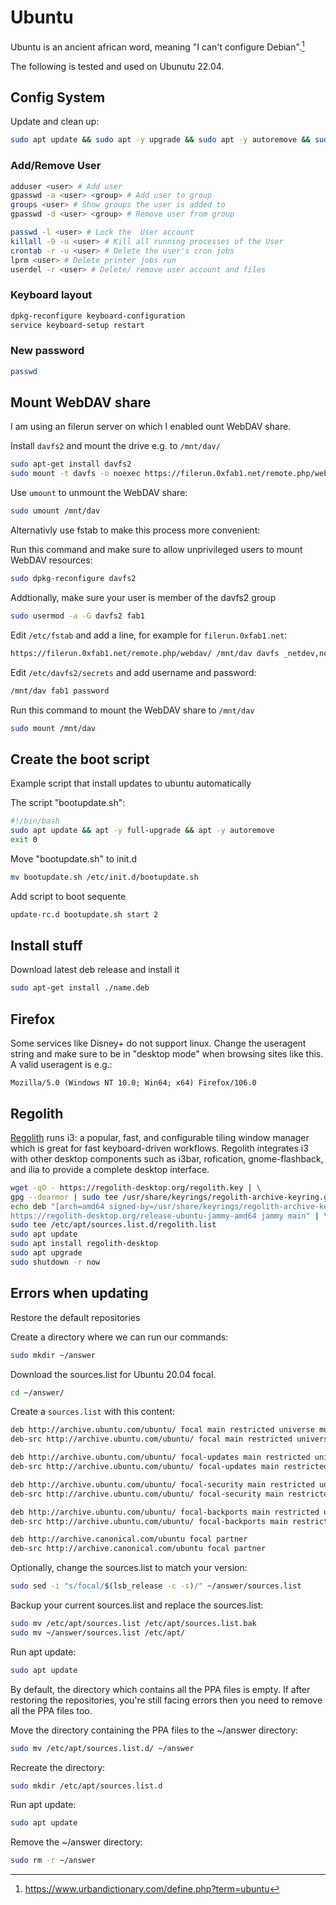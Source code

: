 # Ubuntu

Ubuntu is an ancient african word, meaning "I can't configure Debian".[^1]

The following is tested and used on Ubunutu 22.04.

## Config System

Update and clean up:

``` sh
sudo apt update && sudo apt -y upgrade && sudo apt -y autoremove && sudo apt -y autoclean
```

### Add/Remove User

``` sh
adduser <user> # Add user
gpasswd -a <user> <group> # Add user to group
groups <user> # Show groups the user is added to
gpasswd -d <user> <group> # Remove user from group

passwd -l <user> # Lock the  User account
killall -9 -u <user> # Kill all running processes of the User
crontab -r -u <user> # Delete the user's cron jobs
lprm <user> # Delete printer jobs run
userdel -r <user> # Delete/ remove user account and files
```

### Keyboard layout

``` sh
dpkg-reconfigure keyboard-configuration
service keyboard-setup restart
```

### New password

``` sh
passwd
```

## Mount WebDAV share

I am using an filerun server on which I enabled ount WebDAV share.

Install `davfs2` and mount the drive e.g. to `/mnt/dav/`

``` sh
sudo apt-get install davfs2
sudo mount -t davfs -o noexec https://filerun.0xfab1.net/remote.php/webdav/ /mnt/dav/
```

Use `umount` to unmount the WebDAV share:

``` sh
sudo umount /mnt/dav
```

Alternativly use fstab to make this process more convenient:

Run this command and make sure to allow unprivileged users to mount WebDAV resources:

``` sh
sudo dpkg-reconfigure davfs2
```

Addtionally, make sure your user is member of the davfs2 group

``` sh
sudo usermod -a -G davfs2 fab1
```

Edit `/etc/fstab` and add a line, for example for `filerun.0xfab1.net`:

``` sh
https://filerun.0xfab1.net/remote.php/webdav/ /mnt/dav davfs _netdev,noauto,user,uid=fab1,gid=fab1 0 0
```

Edit `/etc/davfs2/secrets` and add username and password:

``` sh
/mnt/dav fab1 password
```

Run this command to mount the WebDAV share to `/mnt/dav`

``` sh
sudo mount /mnt/dav
```

## Create the boot script

Example script that install updates to ubuntu automatically

The script "bootupdate.sh":

``` sh
#!/bin/bash
sudo apt update && apt -y full-upgrade && apt -y autoremove
exit 0
```

Move "bootupdate.sh" to init.d

``` sh
mv bootupdate.sh /etc/init.d/bootupdate.sh
```

Add script to boot sequente

``` sh
update-rc.d bootupdate.sh start 2
```

## Install stuff

Download latest deb release and install it

``` sh
sudo apt-get install ./name.deb
```

[^1]: <https://www.urbandictionary.com/define.php?term=ubuntu>

## Firefox

Some services like Disney+ do not support linux. Change the useragent string and make sure to be in "desktop mode" when browsing sites like this. A valid useragent is e.g.:

`Mozilla/5.0 (Windows NT 10.0; Win64; x64) Firefox/106.0`

## Regolith

[Regolith](https://regolith-desktop.com/) runs i3: a popular, fast, and configurable tiling window manager which is great for fast keyboard-driven workflows. Regolith integrates i3 with other desktop components such as i3bar, rofication, gnome-flashback, and ilia to provide a complete desktop interface.

``` sh
wget -qO - https://regolith-desktop.org/regolith.key | \
gpg --dearmor | sudo tee /usr/share/keyrings/regolith-archive-keyring.gpg > /dev/null
echo deb "[arch=amd64 signed-by=/usr/share/keyrings/regolith-archive-keyring.gpg] \
https://regolith-desktop.org/release-ubuntu-jammy-amd64 jammy main" | \
sudo tee /etc/apt/sources.list.d/regolith.list
sudo apt update
sudo apt install regolith-desktop
sudo apt upgrade
sudo shutdown -r now
```

## Errors when updating

Restore the default repositories

Create a directory where we can run our commands:

``` sh
sudo mkdir ~/answer
```

Download the sources.list for Ubuntu 20.04 focal.

``` sh
cd ~/answer/
```

Create a `sources.list` with this content:

```txt
deb http://archive.ubuntu.com/ubuntu/ focal main restricted universe multiverse
deb-src http://archive.ubuntu.com/ubuntu/ focal main restricted universe multiverse

deb http://archive.ubuntu.com/ubuntu/ focal-updates main restricted universe multiverse
deb-src http://archive.ubuntu.com/ubuntu/ focal-updates main restricted universe multiverse

deb http://archive.ubuntu.com/ubuntu/ focal-security main restricted universe multiverse
deb-src http://archive.ubuntu.com/ubuntu/ focal-security main restricted universe multiverse

deb http://archive.ubuntu.com/ubuntu/ focal-backports main restricted universe multiverse
deb-src http://archive.ubuntu.com/ubuntu/ focal-backports main restricted universe multiverse

deb http://archive.canonical.com/ubuntu focal partner
deb-src http://archive.canonical.com/ubuntu focal partner
```

Optionally, change the sources.list to match your version:

``` sh
sudo sed -i "s/focal/$(lsb_release -c -s)/" ~/answer/sources.list
```

Backup your current sources.list and replace the sources.list:

``` sh
sudo mv /etc/apt/sources.list /etc/apt/sources.list.bak
sudo mv ~/answer/sources.list /etc/apt/
```

Run apt update:

``` sh
sudo apt update
```

By default, the directory which contains all the PPA files is empty. If after restoring the repositories, you're still facing errors then you need to remove all the PPA files too.

Move the directory containing the PPA files to the ~/answer directory:

``` sh
sudo mv /etc/apt/sources.list.d/ ~/answer 
```

Recreate the directory:

``` sh
sudo mkdir /etc/apt/sources.list.d
```

Run apt update:

``` sh
sudo apt update 
```

Remove the ~/answer directory:

``` sh
sudo rm -r ~/answer
```
